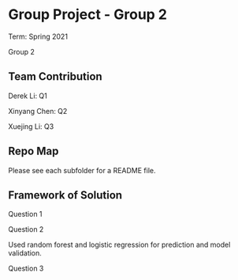 # Group Project - Group 2

Term: Spring 2021

Group 2
## Team Contribution

Derek Li: Q1


Xinyang Chen: Q2


Xuejing Li: Q3 


## Repo Map

Please see each subfolder for a README file.


## Framework of Solution
Question 1 


Question 2


Used random forest and logistic regression for prediction and model validation. 


Question 3 

